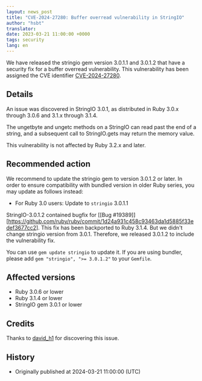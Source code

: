 ```yaml
---
layout: news_post
title: "CVE-2024-27280: Buffer overread vulnerability in StringIO"
author: "hsbt"
translator:
date: 2023-03-21 11:00:00 +0000
tags: security
lang: en
---
```


We have released the stringio gem version 3.0.1.1 and 3.0.1.2 that have a security fix for a buffer overread vulnerability.
This vulnerability has been assigned the CVE identifier [CVE-2024-27280](https://www.cve.org/CVERecord?id=CVE-2024-27280).

## Details

An issue was discovered in StringIO 3.0.1, as distributed in Ruby 3.0.x through 3.0.6 and 3.1.x through 3.1.4.

The ungetbyte and ungetc methods on a StringIO can read past the end of a string, and a subsequent call to StringIO.gets may return the memory value.

This vulnerability is not affected by Ruby 3.2.x and later.

## Recommended action

We recommend to update the stringio gem to version 3.0.1.2 or later. In order to ensure compatibility with bundled version in older Ruby series, you may update as follows instead:

* For Ruby 3.0 users: Update to `stringio` 3.0.1.1

StringIO-3.0.1.2 contained bugfix for [[Bug #19389]][https://github.com/ruby/ruby/commit/1d24a931c458c93463da1d5885f33edef3677cc2]. This fix has been backported to Ruby 3.1.4. But we didn't change stringio version from 3.0.1. Therefore, we released 3.0.1.2 to include the vulnerability fix.

You can use `gem update stringio` to update it. If you are using bundler, please add `gem "stringio", ">= 3.0.1.2"` to your `Gemfile`.

## Affected versions

* Ruby 3.0.6 or lower
* Ruby 3.1.4 or lower
* StringIO gem 3.0.1 or lower

## Credits

Thanks to [david_h1](https://hackerone.com/david_h1?type=user) for discovering this issue.

## History

* Originally published at 2024-03-21 11:00:00 (UTC)
